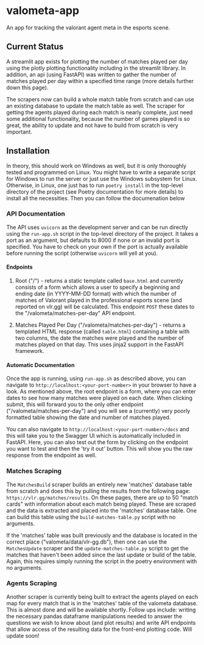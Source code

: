 # valometa-app

An app for tracking the valorant agent meta in the esports scene.

## Current Status

A streamlit app exists for plotting the number of matches played per day using
the plotly plotting functionality including in the streamlit library. In
addition, an api (using FastAPI) was written to gather the number of matches
played per day within a specified time range (more details further down this
page).

The scrapers now can build a whole match table from scratch and can use an existing database to update the match table as well. The scraper for getting the agents played
during each match is nearly complete, just need some additional functionality, because the number of games played is so great, the ability to update and not have to build from scratch is very important.

## Installation

In theory, this should work on Windows as well, but it is only thoroughly tested
and programmed on Linux. You might have to write a separate script for Windows
to run the server or just use the Windows subsystem for Linux. Otherwise, in
Linux, one just has to run `poetry install` in the top-level directory of the
project (see Poetry documentation for more details) to install all the
necessities. Then you can follow the documenation below

### API Documentation

The API uses `uvicorn` as the development server and can be run directly using
the `run-app.sh` script in the top-level directory of the project. It takes a
port as an argument, but defaults to 8000 if none or an invalid port is
specified. You have to check on your own if the port is actually available
before running the script (otherwise `uvicorn` will yell at you).

#### Endpoints

1. Root ("/") - returns a static template called `base.html` and currently
   consists of a form which allows a user to specify a beginning and ending date
   (in YYYY-MM-DD format) with which the number of matches of Valorant played in
   the professional esports scene (and reported on vlr.gg) will be calculated.
   This endpoint `POST` these dates to the "/valometa/matches-per-day" API
   endpoint.

2. Matches Played Per Day ("/valometa/matches-per-day") - returns a templated
   HTML response (called `table.html`) containing a table with two columns, the date the matches were played and the number of matches played on that day. This uses jinja2 support in the FastAPI framework.

#### Automatic Documentation

Once the app is running, using `run-app.sh` as described above, you can navigate
to `http://localhost:<your-port-number>` in your browser to have a look. As
mentioned above, the root endpoint is a form, where you can enter dates to see
how many matches were played on each date. When clicking submit, this will
forward you to the only other endpoint ("/valometa/matches-per-day") and you
will see a (currently) very poorly formatted table showing the date and number
of matches played.

You can also navigate to `http://localhost:<your-port-number>/docs` and this
will take you to the Swagger UI which is automatically included in FastAPI.
Here, you can also test out the form by clicking on the endpoint you want to
test and then the 'try it out' button. This will show you the raw response from
the endpoint as well.

### Matches Scraping

The `MatchesBuild` scraper builds an entirely new 'matches' database table from
scratch and does this by pulling the results from the following page:
`https://vlr.gg/matches/results`. On these pages, there are up to 50 "match
cards" with information about each match being played. These are scraped and the
data is extracted and placed into the 'matches' database table. One can build
this table using the `build-matches-table.py` script with no arguments.

If the 'matches' table was built previously and the database is located in the
correct place ("valometa/data/vlr-gg.db"), then one can use the `MatchesUpdate`
scraper and the `update-matches-table.py` script to get the matches that haven't
been added since the last update or build of the table. Again, this requires
simply running the script in the poetry environment with no arguments.


### Agents Scraping

Another scraper is currently being built to extract the agents played on each
map for every match that is in the 'matches' table of the valometa database.
This is almost done and will be available shortly. Follow ups include: writing
the necessary pandas dataframe manipulations needed to answer the questions we
wish to know about (and plot results) and write API endpoints that allow access
of the resulting data for the front-end plotting code. Will update soon!
